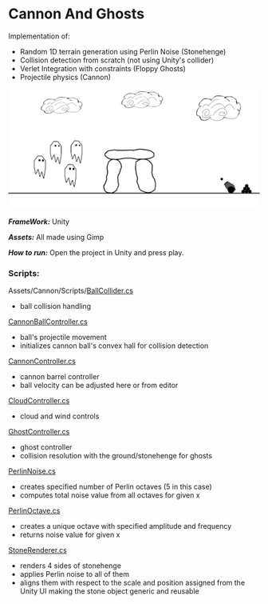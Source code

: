 # Cannon And Ghosts

Implementation of:
  - Random 1D terrain generation using Perlin Noise (Stonehenge)
  - Collision detection from scratch (not using Unity's collider)
  - Verlet Integration with constraints (Floppy Ghosts)
  - Projectile physics (Cannon)

  <img src="sample.gif?raw=true"/>

***FrameWork:*** Unity

***Assets:*** All made using Gimp

***How to run:*** Open the project in Unity and press play.

### Scripts:

Assets/Cannon/Scripts/[BallCollider.cs](/Assets/Cannon/Scripts/BallCollider.cs)
  - ball collision handling

[CannonBallController.cs](/Assets/Cannon/Scripts)
  - ball's projectile movement
  - initializes cannon ball's convex hall for collision detection

[CannonController.cs](/Assets/Cannon/Scripts)
  - cannon barrel controller 
  - ball velocity can be adjusted here or from editor

[CloudController.cs](/Assets/Clouds/Scripts)
  - cloud and wind controls

[GhostController.cs](/Assets/Ghost/Scripts)
  - ghost controller
  - collision resolution with the ground/stonehenge for ghosts

[PerlinNoise.cs](/Assets/Stonehenge/Scripts)
  - creates specified number of Perlin octaves (5 in this case)
  - computes total noise value from all octaves for given x

[PerlinOctave.cs](/Assets/Stonehenge/Scripts)
  - creates a unique octave with specified amplitude and frequency
  - returns noise value for given x

[StoneRenderer.cs](/Assets/Stonehenge/Scripts)
  - renders 4 sides of stonehenge
  - applies Perlin noise to all of them
  - aligns them with respect to the scale and position assigned from the Unity UI making the stone object generic and reusable
